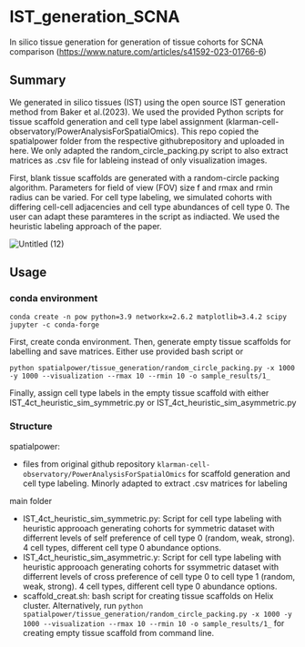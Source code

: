 # IST_generation_SCNA
In silico tissue generation for generation of tissue cohorts for SCNA comparison (https://www.nature.com/articles/s41592-023-01766-6)

## Summary
We generated in silico tissues (IST) using the open source IST generation method from Baker et al.(2023). We used the provided Python scripts for tissue scaffold generation and cell type label assignment (klarman-cell-observatory/PowerAnalysisForSpatialOmics). This repo copied the spatialpower folder from the respective githubrepository and uploaded in here. We only adapted the random_circle_packing.py script to also extract matrices as .csv file for lableing instead of only visualization images.

First, blank tissue scaffolds are generated with a random-circle packing algorithm. Parameters for field of view (FOV) size f and rmax and rmin radius can be varied. For cell type labeling, we simulated cohorts with differing cell-cell adjacencies and cell type abundances of cell type 0. The user can adapt these paramteres in the script as indiacted. We used the heuristic labeling approach of the paper.

![Untitled (12)](https://github.com/SchapiroLabor/IST_generation_SCNA/assets/94467188/369c2058-3b94-4c98-86e5-4f0a3f1980dd)


## Usage

### conda environment
`conda create -n pow python=3.9 networkx=2.6.2 matplotlib=3.4.2 scipy jupyter -c conda-forge`

First, create conda environment. Then, generate empty tissue scaffolds for labelling and save matrices. Either use provided bash script or

`python spatialpower/tissue_generation/random_circle_packing.py -x 1000 -y 1000 --visualization --rmax 10 --rmin 10 -o sample_results/1_` 

Finally, assign cell type labels in the empty tissue scaffold with either IST_4ct_heuristic_sim_symmetric.py or IST_4ct_heuristic_sim_asymmetric.py

### Structure
spatialpower:
- files from original github repository `klarman-cell-observatory/PowerAnalysisForSpatialOmics` for scaffold generation and cell type labeling. Minorly adapted to extract .csv matrices for labeling

main folder
- IST_4ct_heuristic_sim_symmetric.py: Script for cell type labeling with heuristic approoach generating cohorts for symmetric dataset with differrent levels of self preference of cell type 0 (random, weak, strong). 4 cell types, different cell type 0 abundance options. 
- IST_4ct_heuristic_sim_asymmetric.y: Script for cell type labeling with heuristic approoach generating cohorts for ssymmetric dataset with differrent levels of cross preference of cell type 0 to cell  type 1 (random, weak, strong). 4 cell types, different cell type 0 abundance options.
- scaffold_creat.sh: bash script for creating tissue scaffolds on Helix cluster. Alternatively, run `python spatialpower/tissue_generation/random_circle_packing.py -x 1000 -y 1000 --visualization --rmax 10 --rmin 10 -o sample_results/1_` for creating empty tissue scaffold from command line.
